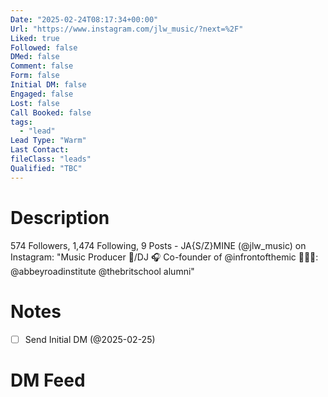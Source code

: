 ```yaml
---
Date: "2025-02-24T08:17:34+00:00"
Url: "https://www.instagram.com/jlw_music/?next=%2F"
Liked: true
Followed: false
DMed: false
Comment: false
Form: false
Initial DM: false
Engaged: false
Lost: false
Call Booked: false
tags:
  - "lead"
Lead Type: "Warm"
Last Contact:
fileClass: "leads"
Qualified: "TBC"
---
```

# Description
574 Followers, 1,474 Following, 9 Posts - JA{S/Z}MINE (@jlw_music) on Instagram: "Music Producer 🎹/DJ 🎧
Co-founder of @infrontofthemic 
👩🏾‍🎓: @abbeyroadinstitute
@thebritschool alumni"
# Notes
- [ ] Send Initial DM (@2025-02-25)
# DM Feed